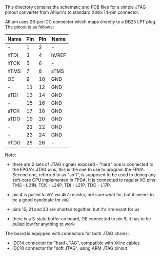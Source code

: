 
This directory contains the schematic and PCB files for a simple 
JTAG pinout converter from Altium's to standard Xilinx 14-pin 
connector.

Altium uses 26-pin IDC connector which maps directly to
a DB25 LPT plug. The pinout is as follows:

| Name | Pin | Pin | Name  |
|------|-----|-----|-------|
| -    | 1   | 2   | -     |
| hTDI | 3   | 4   | hVREF |
| hTCK | 5   | 6   | -     |
| hTMS | 7   | 8   | sTMS  |
| OE   | 9   | 10  | GND   |
| -    | 11  | 12  | GND   |
| sTDI | 13  | 14  | GND   |
| -    | 15  | 16  | GND   |
| sTCK | 17  | 18  | GND   |
| sTDO | 19  | 20  | GND   |
| -    | 21  | 22  | GND   |
| -    | 23  | 24  | GND   |
| hTDO | 25  | 26  | -     |

Note:
 
 * there are 2 sets of JTAG signals exposed - "hard" one is connected 
   to the FPGA's JTAG pins, this is the one to use to program the FPGA.
   Second one, referred to as "soft", is supposed to be used to debug 
   any soft-core CPU implemented in FPGA. It is connected to regular I/O
   pins: TMS - L21N, TCK - L24P, TDI - L21P, TDO - L17P.
 
 * pin 4 is pulled to `VCC` via 4k7 resistor, not sure what for, but 
   it seems to be a good candidate for `VREF`

 * pins 15, 21 and 23 are shorted together, but it's irrelevant for us

 * there is a 3-state buffer on board, OE connected to pin 9, it has 
   to be pulled low for anything to work 


The board is equipped with connectors for both JTAG chains:
 
 * IDC14 connector for "hard JTAG", compatible with Xilinx cables
 * IDC10 connector for "soft JTAG", using ARM JTAG pinout


